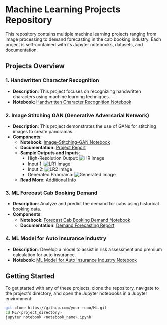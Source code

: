 # Machine Learning Projects Repository

This repository contains multiple machine learning projects ranging from image processing to demand forecasting in the cab booking industry. Each project is self-contained with its Jupyter notebooks, datasets, and documentation.

## Projects Overview

### 1. Handwritten Character Recognition

- **Description**: This project focuses on recognizing handwritten characters using machine learning techniques.
- **Notebook**: [Handwritten Character Recognition Notebook](Handwritten_character_recognition/handwritten_character_recognition.ipynb)

### 2. Image Stitching GAN (Generative Adversarial Network)

- **Description**: This project demonstrates the use of GANs for stitching images to create panoramas.
- **Components**:
  - **Notebook**: [Image-Stitching-GAN Notebook](Image-Stitching-GAN/Image-Stitching-GAN.ipynb)
  - **Documentation**: [Project Report](Image-Stitching-GAN/Image_Stitching_GAN.pdf)
  - **Sample Outputs and Inputs**:
    - High-Resolution Output: ![HR Image](Image-Stitching-GAN/hr/014.jpg)
    - Input 1: ![LR1 Image](Image-Stitching-GAN/lr1/014.jpg)
    - Input 2: ![LR2 Image](Image-Stitching-GAN/lr2/014.jpg)
    - Generated Panorama: ![Generated Image](Image-Stitching-GAN/test_generated_image_14.png)
  - **Read More**: [Additional Info](Image-Stitching-GAN/README.md)

### 3. ML Forecast Cab Booking Demand

- **Description**: Analyze and predict the demand for cabs using historical booking data.
- **Components**:
  - **Notebook**: [Forecast Cab Booking Demand Notebook](ML_Forecast_Cab_Booking_Demand/forecast_cab_booking_demand.ipynb)
  - **Documentation**: [Demand Forecasting Report](ML_Forecast_Cab_Booking_Demand/Forecast%20Cab%20Booking%20Demand.pdf)

### 4. ML Model for Auto Insurance Industry

- **Description**: Develop a model to assist in risk assessment and premium calculation for auto insurance.
- **Notebook**: [ML Model for Auto Insurance Industry Notebook](ML_model_for_Auto_Insurance_Industry/ml-model-for-auto-insurance-industry.ipynb)

## Getting Started

To get started with any of these projects, clone the repository, navigate to the project's directory, and open the Jupyter notebooks in a Jupyter environment:

```bash
git clone https://github.com/your-repo/ML.git
cd ML/<project_directory>
jupyter notebook <notebook_name>.ipynb
```
